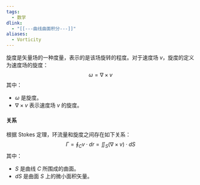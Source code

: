 ```yaml
---
tags:
  - 数学
dlink:
  - "[[---曲线曲面积分---]]"
aliases:
  - Vorticity
---
```

旋度是矢量场的一种度量，表示的是该场旋转的程度。对于速度场 $v$，旋度的定义为速度场的旋度：
$$
\omega = \nabla \times v
$$
其中：
- $\omega$ 是旋度。
- $\nabla \times v$ 表示速度场 $v$ 的旋度。
#### 关系
根据 Stokes 定理，环流量和旋度之间存在如下关系：
$$
\Gamma = \oint_C v \cdot dr = \iint_S (\nabla \times v) \cdot dS
$$
其中：
- $S$ 是曲线 $C$ 所围成的曲面。
- $dS$ 是曲面 $S$ 上的微小面积矢量。
